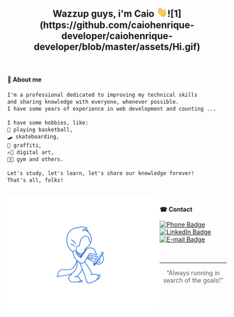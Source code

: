 <h2 align="center">Wazzup guys, i'm Caio <img src="https://github.com/caiohenrique-developer/caiohenrique-developer/blob/master/assets/Hi.gif" width="25px">![1](https://github.com/caiohenrique-developer/caiohenrique-developer/blob/master/assets/Hi.gif)</h2>

<br>

#### 📖 About me
```
I'm a professional dedicated to improving my technical skills
and sharing knowledge with everyone, whenever possible.
I have some years of experience in web development and counting ...

I have some hobbies, like:
🏀 playing basketball,
🛹 skateboarding,
🎨 graffiti,
✍🏿 digital art,
🏋🏿 gym and others.

Let's study, let's learn, let's share our knowledge forever!
That's all, folks!
```

<br>

<img alt="Octocat Gif" title="Octocat Gif" src="https://github.com/caiohenrique-developer/caiohenrique-developer/blob/master/assets/octocat.gif" width="350" align="left" />

#### ☎ Contact
[![Phone Badge](https://img.shields.io/badge/Phone-(11)943902438-yellow?logo=whatsapp&logoColor=brightgreen&link=tel:5511943902438)](tel:5511943902438)
[![LinkedIn Badge](https://img.shields.io/badge/LinkedIn-Caio%20Henrique-yellow?logo=linkedin&logoColor=blue&link=https://www.linkedin.com/in/caio-henrique-024627171/)](https://www.linkedin.com/in/caio-henrique-024627171/)
[![E-mail Badge](https://img.shields.io/badge/Email-caiohenrique.developer@gmail.com-yellow?logo=gmail&logoColor=red&link=mailto:caiohenrique.developer@gmail.com)](mailto:caiohenrique.developer@gmail.com)

<br>

---
<blockquote align="center">“Always running in search of the goals!”</blockquote>